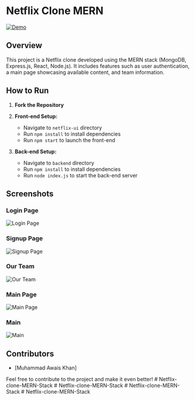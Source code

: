 # Netflix Clone MERN

[![Demo](https://netflix-askhan.netlify.app/)](https://netflix-askhan.netlify.app/)
  
## Overview

This project is a Netflix clone developed using the MERN stack (MongoDB, Express.js, React, Node.js). It includes features such as user authentication, a main page showcasing available content, and team information.

## How to Run

1. **Fork the Repository**
2. **Front-end Setup:**
   - Navigate to `netflix-ui` directory
   - Run `npm install` to install dependencies
   - Run `npm start` to launch the front-end

3. **Back-end Setup:**
   - Navigate to `backend` directory
   - Run `npm install` to install dependencies
   - Run `node index.js` to start the back-end server

## Screenshots

### Login Page
![Login Page](https://github.com/askhan963/netflix-clone-mern/blob/main/screenshots/login.png)

### Signup Page
![Signup Page](https://github.com/askhan963/netflix-clone-mern/blob/main/screenshots/signup.png)

### Our Team
![Our Team](https://github.com/askhan963/netflix-clone-mern/blob/main/screenshots/team.png)

### Main Page
![Main Page](https://github.com/askhan963/netflix-clone-mern/blob/main/screenshots/mainpage.png)

### Main
![Main](https://github.com/askhan963/netflix-clone-mern/blob/main/screenshots/main.png)



## Contributors

- [Muhammad Awais Khan]

Feel free to contribute to the project and make it even better!
#   N e t f l i x - c l o n e - M E R N - S t a c k  
 #   N e t f l i x - c l o n e - M E R N - S t a c k  
 #   N e t f l i x - c l o n e - M E R N - S t a c k  
 #   N e t f l i x - c l o n e - M E R N - S t a c k  
 